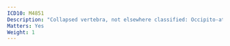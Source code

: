 ```yaml
---
ICD10: M4851
Description: "Collapsed vertebra, not elsewhere classified: Occipito-atlanto-axial region"
Matters: Yes
Weight: 1
---
```

